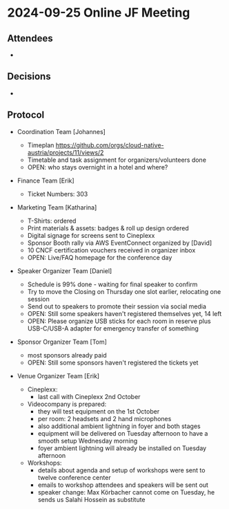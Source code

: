 # 2024-09-25 Online JF Meeting

## Attendees

- 

## Decisions

- 

## Protocol

- Coordination Team [Johannes]
  - Timeplan https://github.com/orgs/cloud-native-austria/projects/11/views/2
  - Timetable and task assignment for organizers/volunteers done
  - OPEN: who stays overnight in a hotel and where?

- Finance Team [Erik]
  - Ticket Numbers: 303

- Marketing Team [Katharina]
  - T-Shirts: ordered
  - Print materials & assets: badges & roll up design ordered
  - Digital signage for screens sent to Cineplexx
  - Sponsor Booth rally via AWS EventConnect organized by [David]
  - 10 CNCF certification vouchers received in organizer inbox
  - OPEN: Live/FAQ homepage for the conference day


- Speaker Organizer Team [Daniel]
  - Schedule is 99% done - waiting for final speaker to confirm
  - Try to move the Closing on Thursday one slot earlier, relocating one session
  - Send out to speakers to promote their session via social media
  - OPEN: Still some speakers haven't registered themselves yet, 14 left
  - OPEN: Please organize USB sticks for each room in reserve plus USB-C/USB-A adapter for emergency transfer of something
  
- Sponsor Organizer Team [Tom]
  - most sponsors already paid
  - OPEN: Still some sponsors haven't registered the tickets yet
  
- Venue Organizer Team [Erik]
  - Cineplexx:
    - last call with Cineplexx 2nd October
  - Videocompany is prepared: 
    - they will test equipment on the 1st October
    - per room: 2 headsets and 2 hand microphones
    - also additional ambient lightning in foyer and both stages
    - equipment will be delivered on Tuesday afternoon to have a smooth setup Wednesday morning
    - foyer ambient lightning will already be installed on Tuesday afternoon
  - Workshops:
    - details about agenda and setup of workshops were sent to twelve conference center
    - emails to workshop attendees and speakers will be sent out
    - speaker change: Max Körbacher cannot come on Tuesday, he sends us Salahi Hossein as substitute
